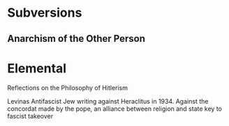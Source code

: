 # Subversions
## Anarchism of the Other Person


Elemental
==========

Reflections on the Philosophy of Hitlerism

Levinas Antifascist Jew writing against Heraclitus in 1934.  Against the concordat made by the pope, an alliance between religion and state key to fascist takeover
